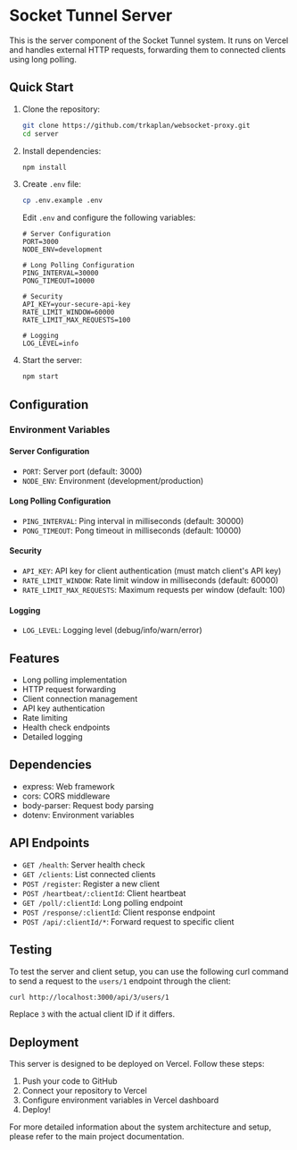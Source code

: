 # Socket Tunnel Server

This is the server component of the Socket Tunnel system. It runs on Vercel and handles external HTTP requests, forwarding them to connected clients using long polling.

## Quick Start

1. Clone the repository:
   ```bash
   git clone https://github.com/trkaplan/websocket-proxy.git
   cd server
   ```

2. Install dependencies:
   ```bash
   npm install
   ```

3. Create `.env` file:
   ```bash
   cp .env.example .env
   ```
   Edit `.env` and configure the following variables:
   ```
   # Server Configuration
   PORT=3000
   NODE_ENV=development

   # Long Polling Configuration
   PING_INTERVAL=30000
   PONG_TIMEOUT=10000

   # Security
   API_KEY=your-secure-api-key
   RATE_LIMIT_WINDOW=60000
   RATE_LIMIT_MAX_REQUESTS=100

   # Logging
   LOG_LEVEL=info
   ```

4. Start the server:
   ```bash
   npm start
   ```

## Configuration

### Environment Variables

#### Server Configuration
- `PORT`: Server port (default: 3000)
- `NODE_ENV`: Environment (development/production)

#### Long Polling Configuration
- `PING_INTERVAL`: Ping interval in milliseconds (default: 30000)
- `PONG_TIMEOUT`: Pong timeout in milliseconds (default: 10000)

#### Security
- `API_KEY`: API key for client authentication (must match client's API key)
- `RATE_LIMIT_WINDOW`: Rate limit window in milliseconds (default: 60000)
- `RATE_LIMIT_MAX_REQUESTS`: Maximum requests per window (default: 100)

#### Logging
- `LOG_LEVEL`: Logging level (debug/info/warn/error)

## Features

- Long polling implementation
- HTTP request forwarding
- Client connection management
- API key authentication
- Rate limiting
- Health check endpoints
- Detailed logging

## Dependencies

- express: Web framework
- cors: CORS middleware
- body-parser: Request body parsing
- dotenv: Environment variables

## API Endpoints

- `GET /health`: Server health check
- `GET /clients`: List connected clients
- `POST /register`: Register a new client
- `POST /heartbeat/:clientId`: Client heartbeat
- `GET /poll/:clientId`: Long polling endpoint
- `POST /response/:clientId`: Client response endpoint
- `POST /api/:clientId/*`: Forward request to specific client

## Testing

To test the server and client setup, you can use the following curl command to send a request to the `users/1` endpoint through the client:

```bash
curl http://localhost:3000/api/3/users/1
```

Replace `3` with the actual client ID if it differs.

## Deployment

This server is designed to be deployed on Vercel. Follow these steps:

1. Push your code to GitHub
2. Connect your repository to Vercel
3. Configure environment variables in Vercel dashboard
4. Deploy!

For more detailed information about the system architecture and setup, please refer to the main project documentation. 